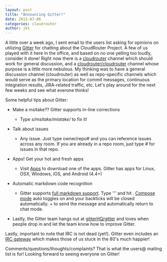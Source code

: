 ```yaml
---
layout: post
title: "Announcing Gitter!"
date: 2015-07-06
categories: cloudrouter
author: jkt
---
```


A little over a week ago, I sent email to the users list asking for opinions on utilizing [Gitter](https://gitter.im) for chatting about the CloudRouter Project.  A few of us played with it here in the office, and based on no one yelling too loudly, consider it done!  Right now there is a [cloudrouter](https://gitter.im/cloudrouter) channel which should work for general discussion, and a [cloudrouter/cloudrouter](https://gitter.im/cloudrouter/cloudrouter) channel whose purpose is a little more nebulous.  My thinking was to have a general discussion channel (cloudrouter) as well as repo-specific channels which would serve as the primary location for commit messages, continuous integration results, JIRA-related traffic, etc.  Let's play around for the next few weeks and see what everone thinks!

Some helpful tips about Gitter:

* Make a msitake??  Gitter supports in-line corrections
  * Type *s/msitake/mistake/* to fix it!

* Talk about issues
  * Any issue.  Just type owner/repo# and you can reference issues across any room.  If you are already in a repo room, just type *#* for issues in that repo.

* Apps!  Get your hot and fresh apps
  * Visit [Apps](https://gitter.im/apps) to download one of the apps.  Gitter has apps for Linux, OSX, Windows, iOS, and Android (4.4+)

* Automatic markdown code recognition
  * Gitter supports [full markdown support](https://gitter.zendesk.com/hc/en-us/articles/200176682-Markdown-basics).  Type *'''* and hit <Enter>.  [Compose mode](https://gitter.zendesk.com/hc/en-us/articles/201302311-Compose-mode) auto toggles on and your backticks will be closed automatically.  <Cmd>+<Enter> to send the message and automatically return to chat mode.

* Lastly, the Gitter team hangs out at [gitterHQ/gitter](https://gitter.im/gitterHQ/gitter) and loves when people drop in and let the team know how to improve Gitter.

Lastly, important to note that IRC is not dead (yet!).  Gitter even includes an [IRC gateway](https://irc.gitter.im) which makes those of us stuck in the 80's much happier!

Comments/questions/thoughts/complaints?  That is what the users@ mailing list is for!  Looking forward to seeing everyone on Gitter!
